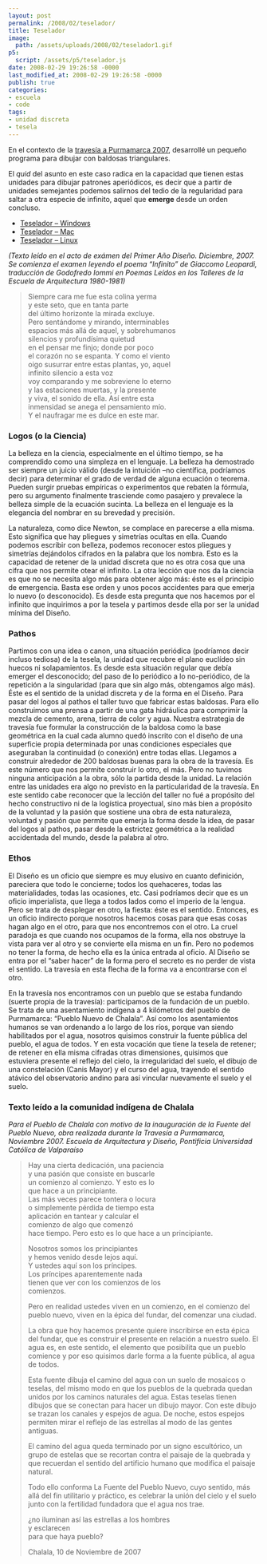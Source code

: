 ```yaml
---
layout: post
permalink: /2008/02/teselador/
title: Teselador
image:
  path: /assets/uploads/2008/02/teselador1.gif
p5:
  script: /assets/p5/teselador.js
date: 2008-02-29 19:26:58 -0000
last_modified_at: 2008-02-29 19:26:58 -0000
publish: true
categories:
- escuela
- code
tags:
- unidad discreta
- tesela
---
```


En el contexto de la [travesía a Purmamarca 2007](http://www.flickr.com/photos/herbert-spencer/sets/72157603195788888/ "Fotos de la Travesía en Flickr"), desarrollé un pequeño programa para dibujar con baldosas triangulares.

El _quid_ del asunto en este caso radica en la capacidad que tienen estas unidades para dibujar patrones aperiódicos, es decir que a partir de unidades semejantes podemos salirnos del tedio de la regularidad para saltar a otra especie de infinito, aquel que **emerge** desde un orden concluso.

* [Teselador – Windows](/assets/uploads/2008/02/teselador_windows1.zip "Teselador - Windows")
* [Teselador – Mac](/assets/uploads/2008/02/teselador_macosx1.zip "Teselador - Mac")
* [Teselador – Linux](/assets/uploads/2008/02/teselador_linux1.zip "Teselador - Linux")

_(Texto leído en el acto de exámen del Primer Año Diseño. Diciembre, 2007. Se comienza el examen leyendo el poema “Infinito” de Giaccomo Leopardi, traducción de Godofredo Iommi en Poemas Leídos en los Talleres de la Escuela de Arquitectura 1980-1981)_

> Siempre cara me fue esta colina yerma  
> y este seto, que en tanta parte  
> del último horizonte la mirada excluye.  
> Pero sentándome y mirando, interminables  
> espacios más allá de aquel, y sobrehumanos  
> silencios y profundísima quietud  
> en el pensar me finjo; donde por poco  
> el corazón no se espanta. Y como el viento  
> oigo susurrar entre estas plantas, yo, aquel  
> infinito silencio a esta voz  
> voy comparando y me sobreviene lo eterno  
> y las estaciones muertas, y la presente  
> y viva, el sonido de ella. Así entre esta  
> inmensidad se anega el pensamiento mío.  
> Y el naufragar me es dulce en este mar.

### Logos (o la Ciencia)

La belleza en la ciencia, especialmente en el último tiempo, se ha comprendido como una simpleza en el lenguaje. La belleza ha demostrado ser siempre un juicio válido (desde la intuición –no científica, podríamos decir) para determinar el grado de verdad de alguna ecuación o teorema. Pueden surgir pruebas empíricas o experimentos que rebaten la fórmula, pero su argumento finalmente trasciende como pasajero y prevalece la belleza simple de la ecuación sucinta. La belleza en el lenguaje es la elegancia del nombrar en su brevedad y precisión.

La naturaleza, como dice Newton, se complace en parecerse a ella misma. Esto significa que hay pliegues y simetrías ocultas en ella. Cuando podemos escribir con belleza, podemos reconocer estos pliegues y simetrías dejándolos cifrados en la palabra que los nombra. Esto es la capacidad de retener de la unidad discreta que no es otra cosa que una cifra que nos permite otear el infinito. La otra lección que nos da la ciencia es que no se necesita algo más para obtener algo más: éste es el principio de emergencia. Basta ese orden y unos pocos accidentes para que emerja lo nuevo (o desconocido). Es desde esta pregunta que nos hacemos por el infinito que inquirimos a por la tesela y partimos desde ella por ser la unidad mínima del Diseño.

### Pathos

Partimos con una idea o canon, una situación periódica (podríamos decir incluso tediosa) de la tesela, la unidad que recubre el plano euclídeo sin huecos ni solapamientos. Es desde esta situación regular que debía emerger el desconocido; del paso de lo periódico a lo no-periódico, de la repetición a la singularidad (para que sin algo más, obtengamos algo más). Éste es el sentido de la unidad discreta y de la forma en el Diseño. Para pasar del logos al pathos el taller tuvo que fabricar estas baldosas. Para ello construimos una prensa a partir de una gata hidráulica para comprimir la mezcla de cemento, arena, tierra de color y agua. Nuestra estrategia de travesía fue formular la construcción de la baldosa como la base geométrica en la cual cada alumno quedó inscrito con el diseño de una superficie propia determinada por unas condiciones especiales que aseguraban la continuidad (o conexión) entre todas ellas. Llegamos a construir alrededor de 200 baldosas buenas para la obra de la travesía. Es este número que nos permite construir lo otro, el más. Pero no tuvimos ninguna anticipación a la obra, sólo la partida desde la unidad. La relación entre las unidades era algo no previsto en la particularidad de la travesía. En este sentido cabe reconocer que la lección del taller no fué a propósito del hecho constructivo ni de la logística proyectual, sino más bien a propósito de la voluntad y la pasión que sostiene una obra de esta naturaleza, voluntad y pasión que permite que emerja la forma desde la idea, de pasar del logos al pathos, pasar desde la estrictez geométrica a la realidad accidentada del mundo, desde la palabra al otro.

### Ethos

El Diseño es un oficio que siempre es muy elusivo en cuanto definición, pareciera que todo le concierne; todos los quehaceres, todas las materialidades, todas las ocasiones, etc. Casi podríamos decir que es un oficio imperialista, que llega a todos lados como el imperio de la lengua. Pero se trata de desplegar en otro, la fiesta: éste es el sentido. Entonces, es un oficio indirecto porque nosotros hacemos cosas para que esas cosas hagan algo en el otro, para que nos encontremos con el otro. La cruel paradoja es que cuando nos ocupamos de la forma, ella nos obstruye la vista para ver al otro y se convierte ella misma en un fin. Pero no podemos no tener la forma, de hecho ella es la única entrada al oficio. Al Diseño se entra por el “saber hacer” de la forma pero el secreto es no perder de vista el sentido. La travesía en esta flecha de la forma va a encontrarse con el otro.

En la travesía nos encontramos con un pueblo que se estaba fundando (suerte propia de la travesía): participamos de la fundación de un pueblo. Se trata de una asentamiento indígena a 4 kilómetros del pueblo de Purmamarca: “Pueblo Nuevo de Chalala”. Así como los asentamientos humanos se van ordenando a lo largo de los ríos, porque van siendo habilitados por el agua, nosotros quisimos construir la fuente pública del pueblo, el agua de todos. Y en esta vocación que tiene la tesela de retener; de retener en ella misma cifradas otras dimensiones, quisimos que estuviera presente el reflejo del cielo, la irregularidad del suelo, el dibujo de una constelación (Canis Mayor) y el curso del agua, trayendo el sentido atávico del observatorio andino para así vincular nuevamente el suelo y el suelo.

### Texto leído a la comunidad indígena de Chalala

_Para el Pueblo de Chalala con motivo de la inauguración de la Fuente del Pueblo Nuevo, obra realizada durante la Travesía a Purmamarca, Noviembre 2007. Escuela de Arquitectura y Diseño, Pontificia Universidad Católica de Valparaíso_

> Hay una cierta dedicación, una paciencia  
> y una pasión que consiste en buscarle  
> un comienzo al comienzo. Y esto es lo  
> que hace a un principiante.  
> Las más veces parece tontera o locura  
> o simplemente pérdida de tiempo esta  
> aplicación en tantear y calcular el  
> comienzo de algo que comenzó  
> hace tiempo. Pero esto es lo que hace a un principiante.
>
> Nosotros somos los principiantes  
> y hemos venido desde lejos aquí.  
> Y ustedes aquí son los príncipes.  
> Los príncipes aparentemente nada  
> tienen que ver con los comienzos de los  
> comienzos.
>
> Pero en realidad ustedes viven en un comienzo, en el comienzo del pueblo nuevo, viven en la épica del fundar, del comenzar una ciudad.
>
> La obra que hoy hacemos presente quiere inscribirse en esta épica del fundar, que es construir el presente en relación a nuestro suelo. El agua es, en este sentido, el elemento que posibilita que un pueblo comience y por eso quisimos darle forma a la fuente pública, al agua de todos.
>
> Esta fuente dibuja el camino del agua con un suelo de mosaicos o teselas, del mismo modo en que los pueblos de la quebrada quedan unidos por los caminos naturales del agua. Estas teselas tienen dibujos que se conectan para hacer un dibujo mayor. Con este dibujo se trazan los canales y espejos de agua. De noche, estos espejos permiten mirar el reflejo de las estrellas al modo de las gentes antiguas.
>
> El camino del agua queda terminado por un signo escultórico, un grupo de estelas que se recortan contra el paisaje de la quebrada y que recuerdan el sentido del artificio humano que modifica el paisaje natural.
>
> Todo ello conforma La Fuente del Pueblo Nuevo, cuyo sentido, más allá del fin utilitario y práctico, es celebrar la unión del cielo y el suelo junto con la fertilidad fundadora que el agua nos trae.
>
> ¿no iluminan así las estrellas a los hombres  
> y esclarecen  
> para que haya pueblo?
>
> Chalala, 10 de Noviembre de 2007
